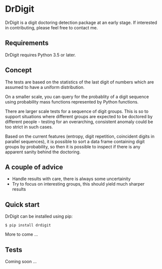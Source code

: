 DrDigit
=======

DrDigit is a digit doctoring detection package at an early stage.
If interested in contributing, please feel free to contact me.

Requirements
------------

DrDigit requires Python 3.5 or later.

Concept
-------

The tests are based on the statistics of the last digit of numbers which are 
assumed to have a uniform distribution.

On a smaller scale, you can query for the probablity of a digit sequence using 
probability mass functions represented by Python functions.

There are larger scale tests for a sequence of digit groups. This is so to 
support situations where different groups are expected to be doctored by 
different people - testing for an overarching, consistent anomaly could be too 
strict in such cases.

Based on the current features (entropy, digit repetition, coincident digits in 
parallel sequences), it is possible to sort a data frame containing digit groups 
by probability, so then it is possible to inspect if there is any apparent 
sanity behind the doctoring.

A couple of advice
------------------

* Handle results with care, there is always some uncertainity
* Try to focus on interesting groups, this should yield much sharper results

Quick start
-----------

DrDigit can be installed using pip:

    $ pip install drdigit

More to come ...

Tests
-----

Coming soon ...
